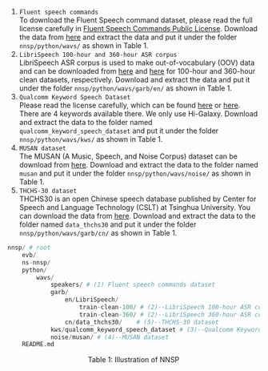 1. `Fluent speech commands` \
To download the Fluent Speech command dataset, please read the full license carefully in [Fluent Speech Commands Public License](https://fluent.ai/wp-content/uploads/2021/04/Fluent_Speech_Commands_Public_License.pdf). Download the data from [here](https://www.kaggle.com/datasets/tommyngx/fluent-speech-corpus) and extract the data and put it under the folder `nnsp/python/wavs/` as shown in Table 1.
1. `LibriSpeech 100-hour and 360-hour ASR corpus` \
LibriSpeech ASR corpus is used to make out-of-vocabulary (OOV) data and can be downloaded from [here](https://www.openslr.org/resources/12/train-clean-100.tar.gz) and [here](https://www.openslr.org/resources/12/train-clean-360.tar.gz) for 100-hour and 360-hour clean datasets, respectively.
Download and extract the data and put it under the folder `nnsp/python/wavs/garb/en/` as shown in Table 1.
1. `Qualcomm Keyword Speech Dataset` \
Please read the license carefully, which can be found [here](./LICENSE.pdf) or [here](
https://developer.qualcomm.com/project/keyword-speech-dataset). There are 4 keywords available there. We only use Hi-Galaxy. Download and extract the data to the folder named `qualcomm_keyword_speech_dataset` and put it under the folder `nnsp/python/wavs/kws/` as shown in Table 1.
1. `MUSAN dataset` \
The MUSAN (A Music, Speech, and Noise Corpus) dataset can be download from [here](
http://www.openslr.org/17/). 
Download and extract the data to the folder named `musan` and put it under the folder `nnsp/python/wavs/noise/` as shown in Table 1.
1. `THCHS-30 dataset` \
THCHS30 is an open Chinese speech database published by Center for Speech and Language Technology (CSLT) at Tsinghua University. You can download the data from [here](
https://www.openslr.org/resources/18/data_thchs30.tgz).
Download and extract the data to the folder named `data_thchs30` and put it under the folder `nnsp/python/wavs/garb/cn/` as shown in Table 1.
```py
nnsp/ # root 
    evb/ 
    ns-nnsp/  
    python/   
        wavs/
            speakers/ # (1) Fluent speech commands dataset 
            garb/
                en/LibriSpeech/
                    train-clean-100/ # (2)--LibriSpeech 100-hour ASR corpus
                    train-clean-360/ # (2)--LibriSpeech 360-hour ASR corpus
                cn/data_thchs30/    # (5)--THCHS-30 dataset
            kws/qualcomm_keyword_speech_dataset # (3)--Qualcomm Keyword Speech Dataset
            noise/musan/ # (4)--MUSAN dataset
    README.md 
```
<p align="center">
  Table 1: Illustration of NNSP
</p>
